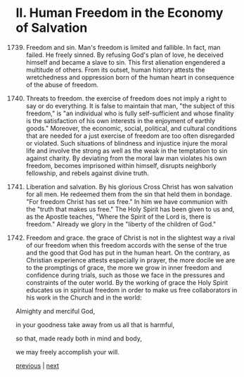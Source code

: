 # II. Human Freedom in the Economy of Salvation

1739. Freedom and sin. Man's freedom is limited and fallible. In fact, man failed. He freely sinned. By refusing God's plan of love, he deceived himself and became a slave to sin. This first alienation engendered a multitude of others. From its outset, human history attests the wretchedness and oppression born of the human heart in consequence of the abuse of freedom.

1740. Threats to freedom. the exercise of freedom does not imply a right to say or do everything. It is false to maintain that man, "the subject of this freedom," is "an individual who is fully self-sufficient and whose finality is the satisfaction of his own interests in the enjoyment of earthly goods." Moreover, the economic, social, political, and cultural conditions that are needed for a just exercise of freedom are too often disregarded or violated. Such situations of blindness and injustice injure the moral life and involve the strong as well as the weak in the temptation to sin against charity. By deviating from the moral law man violates his own freedom, becomes imprisoned within himself, disrupts neighborly fellowship, and rebels against divine truth.

1741. Liberation and salvation. By his glorious Cross Christ has won salvation for all men. He redeemed them from the sin that held them in bondage. "For freedom Christ has set us free." In him we have communion with the "truth that makes us free." The Holy Spirit has been given to us and, as the Apostle teaches, "Where the Spirit of the Lord is, there is freedom." Already we glory in the "liberty of the children of God."

1742. Freedom and grace. the grace of Christ is not in the slightest way a rival of our freedom when this freedom accords with the sense of the true and the good that God has put in the human heart. On the contrary, as Christian experience attests especially in prayer, the more docile we are to the promptings of grace, the more we grow in inner freedom and confidence during trials, such as those we face in the pressures and constraints of the outer world. By the working of grace the Holy Spirit educates us in spiritual freedom in order to make us free collaborators in his work in the Church and in the world:

Almighty and merciful God,

in your goodness take away from us all that is harmful,

so that, made ready both in mind and body,

we may freely accomplish your will.

[previous](https://github.com/Tenari/non-fiction/blob/master/catechism/__P5N.md) | [next](https://github.com/Tenari/non-fiction/blob/master/catechism/__P5P.md)